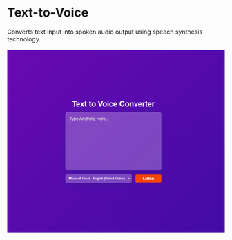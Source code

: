 # Text-to-Voice

Converts text input into spoken audio output using speech synthesis technology.
<br/>
<br/>
<img src="../../assets/Text-to-Voice.png" />
